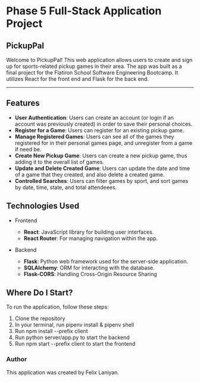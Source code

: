 # Phase 5 Full-Stack Application Project

## PickupPal

Welcome to PickupPal! This web application allows users to create and sign up for sports-related pickup games in their area. The app was built as a final project for the Flatiron School Software Engineering Bootcamp. It utilizes React for the front end and Flask for the back end. 

---

## Features

- **User Authentication**: Users can create an account (or login if an account was previously created) in order to save their personal choices.
- **Register for a Game**: Users can register for an existing pickup game.
- **Manage Registered Games**: Users can see all of the games they registered for in their personal games page, and unregister from a game if need be.
- **Create New Pickup Game**: Users can create a new pickup game, thus adding it to the overall list of games.
- **Update and Delete Created Game**: Users can update the date and time of a game that they created, and also delete a created game.
- **Controlled Searches**: Users can filter games by sport, and sort games by date, time, state, and total attendeees.

## Technologies Used
- Frontend
    - **React**: JavaScript library for building user interfaces.
    - **React Router**: For managing navigation within the app.

- Backend
    - **Flask**: Python web framework used for the server-side application.
    - **SQLAlchemy**: ORM for interacting with the database.
    - **Flask-CORS**: Handling Cross-Origin Resource Sharing


## Where Do I Start?

To run the application, follow these steps:

1. Clone the repository
2. In your terminal, run pipenv install & pipenv shell
3. Run npm install --prefix client
4. Run python server/app.py to start the backend
5. Run npm start --prefix client to start the frontend


### Author
This application was created by Felix Laniyan.

